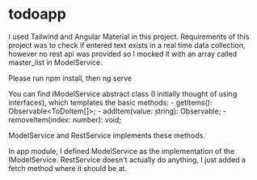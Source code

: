 # todoapp

I used Tailwind and Angular Material in this project. 
Requirements of this project was to check if entered text exists in a real time data collection,
however no rest api was provided so I mocked it with an array called master_list in ModelService.

Please run npm install, then ng serve

You can find IModelService abstract class (I initially thought of using interfaces), which templates the basic
methods:
     - getItems(): Observable<ToDoItem[]>;
     - addItem(value: string): Observable<boolean>;
     - removeItem(index: number): void;

ModelService and RestService implements these methods.

In app module, I defined ModelService as the implementation of the IModelService.
RestService doesn't actually do anything, I just added a fetch method where it should be at.
